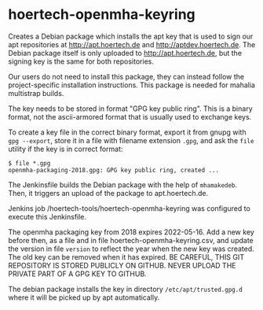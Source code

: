 # hoertech-openmha-keyring
Creates a Debian package which installs the apt key that is used to sign
our apt repositories at http://apt.hoertech.de and http://aptdev.hoertech.de.
The Debian package itself is only uploaded to http://apt.hoertech.de, but
the signing key is the same for both repositories.

Our users do not need to install this package, they can instead follow the
project-specific installation instructions. This package is needed for
mahalia multistrap builds.

The key needs to be stored in format "GPG key public ring".
This is a binary format, not the ascii-armored format
that is usually used to exchange keys.

To create a key file in the correct binary format, export it from gnupg
with `gpg --export`, store it in a file with filename extension `.gpg`,
and ask the `file` utility if the key is in correct format:

```
$ file *.gpg
openmha-packaging-2018.gpg: GPG key public ring, created ...
```

The Jenkinsfile builds the Debian package with the help of `mhamakedeb`.
Then, it triggers an upload of the package to apt.hoertech.de.

Jenkins job /hoertech-tools/hoertech-openmha-keyring was configured to execute
this Jenkinsfile.

The openmha packaging key from 2018 expires 2022-05-16.
Add a new key before then, as a file and in file hoertech-openmha-keyring.csv,
and update the version in file `version` to reflect the year when the
new key was created. The old key can be removed when it has expired.
BE CAREFUL, THIS GIT REPOSITORY IS STORED PUBLICLY ON GITHUB.  NEVER UPLOAD
THE PRIVATE PART OF A GPG KEY TO GITHUB.

The debian package installs the key in directory `/etc/apt/trusted.gpg.d`
where it will be picked up by apt automatically.
